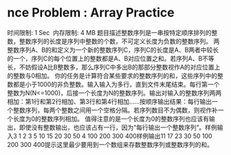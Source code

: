 # nce Problem : Array Practice
时间限制: 1 Sec  内存限制: 4 MB
题目描述整数序列是一串按特定顺序排列的整数，整数序列的长度是序列中整数的个数，不可定义长度为负数的整数序列。
两整数序列A、B的和定义为一个新的整数序列C，序列C的长度是A、B两者中较长的一个，序列C的每个位置上的整数都是A、B对应位置之和。若序列A、B不等长，不妨假设A比B整数多，那么序列C中多出B的那部分整数视作A的对应位置上的整数与0相加。
你的任务是计算符合某些要求的整数序列的和，这些序列中的整数都是小于1000的非负整数。输入输入为多行，直到文件末尾结束。每行第一个整数为N(N<=1000)，后接一个长度为N的整数序列。输出对输入的整数序列两两相加：第1行和第2行相加、第3行和第4行相加……按顺序输出结果：每行输出一个整数序列，每两个整数之间用一个空格分隔。若序列数目不为偶数，则视作补一个长度为0的整数序列相加。
值得注意的是一个长度为0的整数序列也应该有输出，即使没有整数输出，也应该占有一行，因为“每行输出一个整数序列”。样例输入3 1 2 3
5 10 15 20 30 50
4 100 200 300 400样例输出11 17 23 30 50
100 200 300 400提示这里最少要用到一个数组来存数整数序列或整数序列的和。
